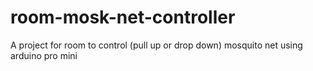 # room-mosk-net-controller
A project for room to control (pull up or drop down) mosquito net using arduino pro mini
